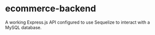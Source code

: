 # ecommerce-backend
A working Express.js API configured to use Sequelize to interact with a MySQL database.
